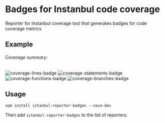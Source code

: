 # Badges for Instanbul code coverage
Reporter for Instanbul coverage tool that generates badges for code coverage metrics

## Example

<!-- COVERAGE BUDGES BEGIN -->
###### Coverage summary:
![coverage-lines-badge](https://img.shields.io/badge/Lines-96.3%25%20(600%2F623)-brightgreen.svg)
![coverage-statements-badge](https://img.shields.io/badge/Statements-74.9%25%20(500%2F668)-yellow.svg)
![coverage-functions-badge](https://img.shields.io/badge/Functions-93.7%25%20(135%2F144)-brightgreen.svg)
![coverage-branches-badge](https://img.shields.io/badge/Branches-24.1%25%20(60%2F249)-red.svg)
<!-- COVERAGE BUDGES END -->

## Usage
`npm install istanbul-reporter-badges --save-dev`

Then add `istanbul-reporter-badges` to the list of reporters.